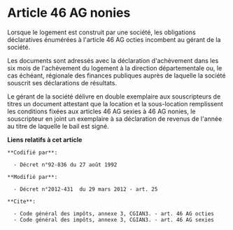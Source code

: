 # Article 46 AG nonies

Lorsque le logement est construit par une société, les obligations déclaratives énumérées à l'article 46 AG octies incombent
au gérant de la société. 

Les documents sont adressés avec la déclaration d'achèvement dans les six mois de l'achèvement du logement à la direction
départementale ou, le cas échéant, régionale des finances publiques auprès de laquelle la société souscrit ses déclarations
de résultats. 

Le gérant de la société délivre en double exemplaire aux souscripteurs de titres un document attestant que la location et la
sous-location remplissent les conditions fixées aux articles 46 AG sexies à 46 AG nonies, le souscripteur en joint un
exemplaire à sa déclaration de revenus de l'année au titre de laquelle le bail est signé.

**Liens relatifs à cet article**

	**Codifié par**:

	  - Décret n°92-836 du 27 août 1992

	**Modifié par**:

	  - Décret n°2012-431  du 29 mars 2012 - art. 25

	**Cite**:

	  - Code général des impôts, annexe 3, CGIAN3. - art. 46 AG octies
	  - Code général des impôts, annexe 3, CGIAN3. - art. 46 AG sexies
